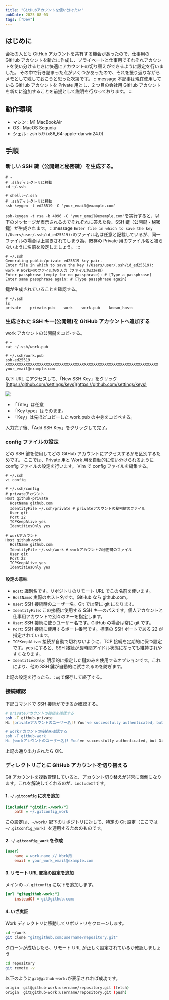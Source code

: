 ```yaml
---
title: "GitHubアカウントを使い分けたい"
pubDate: 2025-08-03
tags: ["Dev"]
---
```


## はじめに

会社の人とも GitHub アカウントを共有する機会があったので、仕事用の GitHub アカウントを新たに作成し、プライベートと仕事用でそれぞれアカウントを使い分けるときに快適にアカウントの切り替えができるように設定を行いました。
その中で行き詰まった点がいくつかあったので、それを振り返りながらメモとして残しておこうと思った次第です。
:::message
本記事は現在使用している GitHub アカウントを Private 用とし、2 つ目の会社用 GitHub アカウントを新たに追加することを前提として説明を行なっております。
:::

## 動作環境

- マシン : M1 MacBookAir
- OS : MacOS Sequoia
- シェル : zsh 5.9 (x86_64-apple-darwin24.0)

## 手順

### 新しい SSH 鍵（公開鍵と秘密鍵）を生成する。

```shell
# ~
# .sshディレクトリに移動
cd ~/.ssh
```

```shell
# shell:~/.ssh
# .sshディレクトリに移動
ssh-keygen -t ed25519 -C "your_email@example.com"
```

`ssh-keygen -t rsa -b 4096 -C "your_email@example.com"`を実行すると、以下のメッセージが表示されるのでそれぞれに答えた後、SSH 鍵（公開鍵・秘密鍵）が生成されます。
:::message
`Enter file in which to save the key (/Users/user/.ssh/id_ed25519):`のファイル名は任意と記載しているが、同一ファイルの場合は上書きされてしまう為、既存の Private 用のファイル名と被らないように名前を設定しましょう。
:::

```shell
# ~/.ssh
Generating public/private ed25519 key pair.
Enter file in which to save the key (/Users/user/.ssh/id_ed25519): work # Work用のファイル名を入力（ファイル名は任意）
Enter passphrase (empty for no passphrase): # [Type a passphrase]
Enter same passphrase again: # [Type passphrase again]
```

鍵が生成されていることを確認する。

```shell
# ~/.ssh
ls
private    private.pub    work    work.pub    known_hosts
```

### 生成された SSH キー(公開鍵)を GitHub アカウントへ追加する

work アカウントの公開鍵をコピ-する。

```shell
# ~
cat ~/.ssh/work.pub
```

```shell
# ~/.ssh/work.pub
ssh-ed25519 XXXXXXXXXXXXXXXXXXXXXXXXXXXXXXXXXXXXXXXXXXXXXXXXXXXXXXXXXXXXXXXXXXXX your_email@example.com
```

以下 URL にアクセスして、「New SSH Key」をクリック
[https://github.com/settings/keys](https://github.com/settings/keys)

![](https://storage.googleapis.com/zenn-user-upload/2de3b2913d5f-20241104.png)

- 「Title」は任意
- 「Key type」はそのまま。
- 「Key」は先ほどコピーした work.pub の中身をコピペする。

入力完了後、「Add SSH Key」をクリックして完了。

### config ファイルの設定

どの SSH 鍵を使用してどの GitHub アカウントにアクセスするかを区別するためです。
ここでは、Private 用と Work 用を自動的に使い分けられるように config ファイルの設定を行います。
Vim で config ファイルを編集する。

```shell
# ~/.ssh
vi config
```

```shell
# ~/.ssh/config
# privateアカウント
Host github-private
  HostName github.com
  IdentityFile ~/.ssh/private # privateアカウントの秘密鍵のファイル
  User git
  Port 22
  TCPKeepAlive yes
  IdentitiesOnly yes

# workアカウント
Host github-work
  HostName github.com
  IdentityFile ~/.ssh/work # workアカウントの秘密鍵のファイル
  User git
  Port 22
  TCPKeepAlive yes
  IdentitiesOnly yes
```

#### 設定の意味

- `Host`: 識別名です。リポジトリのリモート URL でこの名前を使います。
- `HostName`: 実際のホスト名です。GitHub なら github.com。
- `User`: SSH 接続時のユーザー名。Git では常に git になります。
- `IdentityFile`: この接続に使用する SSH キーのパスです。個人アカウントと仕事用アカウントで別々のキーを指定します。
- `User`: SSH 接続に使うユーザー名です。GitHub の場合は常に git です。
- `Port`: SSH 接続に使用するポート番号です。標準の SSH ポートである 22 が指定されています。
- `TCPKeepAlive`: 接続が自動で切れないように、TCP 接続を定期的に保つ設定です。yes にすると、SSH 接続が長時間アイドル状態になっても維持されやすくなります。
- `IdentitiesOnly`: 明示的に指定した鍵のみを使用するオプションです。これにより、他の SSH 鍵が自動的に試されるのを防ぎます。

上記の設定を行ったら、`:wq`で保存して終了する。

### 接続確認

下記コマンドで SSH 接続ができるか確認する。

```zsh
# privateアカウントの接続を確認する
ssh -T github-private
Hi [privateアカウントのユーザー名]! You've successfully authenticated, but GitHub does not provide shell access.

# workアカウントの接続を確認する
ssh -T github-work
Hi [workアカウントのユーザー名]! You've successfully authenticated, but GitHub does not provide shell access.
```

上記の通り出力されたら OK。

### ディレクトリごとに GitHub アカウントを切り替える

Git アカウントを複数管理していると、アカウント切り替えが非常に面倒になります。これを解決してくれるのが、`includeIf`です。

#### 1. **`~/.gitconfig` に次を追加**

```ini
[includeIf "gitdir:~/work/"]　
    path = ~/.gitconfig_work
```

この設定は、`~/work/` 配下のリポジトリに対して、特定の Git 設定（ここでは`~/.gitconfig_work`）を適用するためのものです。

#### 2. **`~/.gitconfig_work` を作成**

```ini
[user]
    name = work.name // Work用
    email = your_work_email@example.com
```

#### 3. **リモート URL 変換の設定を追加**

メインの `~/.gitconfig` に以下を追加します。

```ini
[url "git@github-work:"]
    insteadOf = git@github.com:
```

#### 4. **いざ実証**

Work ディレクトリに移動してリポジトリをクローンします。

```bash
cd ~/work
git clone "git@github.com:username/repository.git"
```

クローンが成功したら、リモート URL が正しく設定されているか確認しましょう

```bash
cd repository
git remote -v
```

以下のように`git@github-work:`が表示されれば成功です。

```bash
origin  git@github-work:username/repository.git (fetch)
origin  git@github-work:username/repository.git (push)
```
